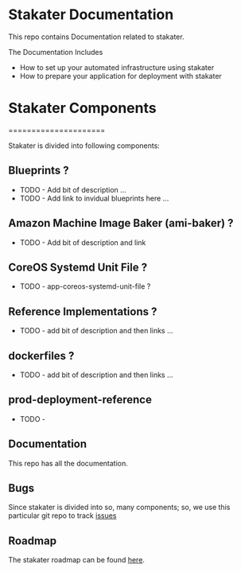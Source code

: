 # Stakater Documentation
This repo contains Documentation related to stakater.

The Documentation Includes
* How to set up your automated infrastructure using stakater
* How to prepare your application for deployment with stakater

# Stakater Components
=====================

Stakater is divided into following components:

## Blueprints ? 

* TODO - Add bit of description ...
* TODO - Add link to invidual blueprints here ...

## Amazon Machine Image Baker (ami-baker) ?

* TODO - Add bit of description and link

## CoreOS Systemd Unit File ?

* TODO - app-coreos-systemd-unit-file ?

## Reference Implementations ?

* TODO - add bit of description and then links ...

## dockerfiles ?

* TODO - add bit of description and then links ...

## prod-deployment-reference

* TODO - 

## Documentation

This repo has all the documentation.

## Bugs

Since stakater is divided into so, many components; so, we use this particular git repo to track [issues](https://github.com/stakater/bugs)

## Roadmap

The stakater roadmap can be found [here](https://github.com/stakater/roadmap).

